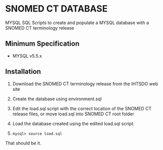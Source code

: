 SNOMED CT DATABASE 
===============
MYSQL SQL Scripts to create and populate a MYSQL database with a SNOMED CT terminology release


Minimum Specification
---------------------
- MYSQL v5.5.x


Installation
------------
1. Download the SNOMED CT terminology release from the IHTSDO web site
2. Create the database using environment.sql
3. Edit the load.sql script with the correct location of the SNOMED CT release files, or move load.sql into SNOMED CT root folder
4. Load the database created using the edited load.sql script.

5.     mysql> source load.sql

That should be it.
